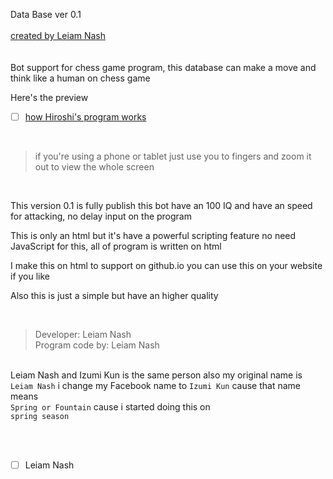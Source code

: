 Data Base ver 0.1
<br> <br>
[created by Leiam Nash](https://www.facebook.com/LeiamNashRebrth)
<br> <br> <br> Bot support for chess game program, this database can make a move and think like a human on chess game
<Br>

Here's the preview <br>
- [ ] [how Hiroshi's program works](https://leiamnashrebirth.github.io/Hiroshi/) 
<Br> 

> if you're using a phone or tablet just use you to fingers and zoom it out to view the whole screen
<Br> 

This version 0.1 is fully publish this bot have an 100 IQ and have an speed for attacking, no delay input on the program
<Br>

This is only an html but it's have a powerful scripting feature no need JavaScript for this, all of program is written on html
<Br>

I make this on html to support on github.io you can use this on your website if you like
<Br>

Also this is just a simple but have an higher quality
<br>

<Br>

> Developer: Leiam Nash <br> Program code by: Leiam Nash 

<br> Leiam Nash and Izumi Kun is the same person also my original name is 
`Leiam Nash` i change my Facebook name to `Izumi Kun` cause that name means <br> `Spring or Fountain` cause i started doing this on <br> `spring season`

<br> <br>
- [ ] Leiam Nash
